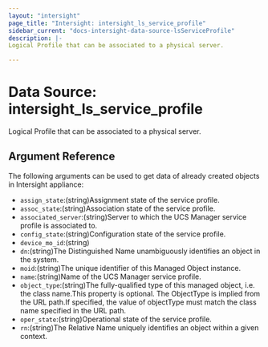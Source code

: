 ```yaml
---
layout: "intersight"
page_title: "Intersight: intersight_ls_service_profile"
sidebar_current: "docs-intersight-data-source-lsServiceProfile"
description: |-
Logical Profile that can be associated to a physical server.

---
```


# Data Source: intersight_ls_service_profile
Logical Profile that can be associated to a physical server.

## Argument Reference
The following arguments can be used to get data of already created objects in Intersight appliance:
* `assign_state`:(string)Assignment state of the service profile.
* `assoc_state`:(string)Association state of the service profile.
* `associated_server`:(string)Server to which the UCS Manager service profile is associated to.
* `config_state`:(string)Configuration state of the service profile.
* `device_mo_id`:(string)
* `dn`:(string)The Distinguished Name unambiguously identifies an object in the system.
* `moid`:(string)The unique identifier of this Managed Object instance.
* `name`:(string)Name of the UCS Manager service profile.
* `object_type`:(string)The fully-qualified type of this managed object, i.e. the class name.This property is optional. The ObjectType is implied from the URL path.If specified, the value of objectType must match the class name specified in the URL path.
* `oper_state`:(string)Operational state of the service profile.
* `rn`:(string)The Relative Name uniquely identifies an object within a given context.
